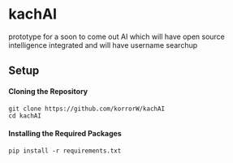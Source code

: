 # kachAI
prototype for a soon to come out AI which will have open source intelligence integrated and will have username searchup


## Setup
#### Cloning the Repository
```shell
git clone https://github.com/korrorW/kachAI
cd kachAI
```
#### Installing the Required Packages
```shell
pip install -r requirements.txt
